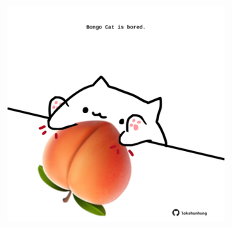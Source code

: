 <!-- built at 10/10/2025, 11:00:38 UTC -->
<p align="center">
  <img width="500" height="500" src="./ReadmeImage.svg">
</p>
